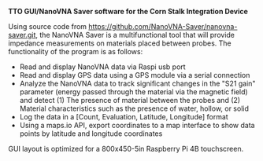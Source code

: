 **TTO GUI/NanoVNA Saver software for the Corn Stalk Integration Device** 

Using source code from https://github.com/NanoVNA-Saver/nanovna-saver.git, the NanoVNA Saver is a multifunctional tool that will provide impedance measurements on materials placed between probes. 
The functionality of the program is as follows: 

- Read and display NanoVNA data via Raspi usb port
- Read and display GPS data using a GPS module via a serial connection 
- Analyze the NanoVNA data to track significant changes in the "S21 gain" parameter (energy passed through the material via the magnetic field) and detect (1) The presence of material between the probes and (2) Material characteristics such as the presence of water, hollow, or solid
- Log the data in a [Count, Evaluation, Latitude, Longitude] format
- Using a maps.io API, export coordinates to a map interface to show data points by latitude and longitude coordinates

GUI layout is optimized for a 800x450-5in Raspberry Pi 4B touchscreen. 


